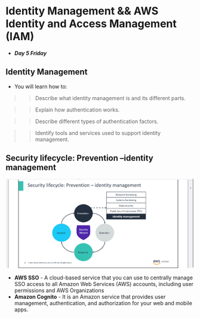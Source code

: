 # Identity Management && AWS Identity and Access Management (IAM)
- ***Day 5 Friday***

## Identity Management
- You will learn how to:

>> Describe what identity management is and its different parts.

>> Explain how authentication works.

>> Describe different types of authentication factors.

>> Identify tools and services used to support identity management.

## Security lifecycle: Prevention –identity management
![alt text](<Images/sec lifecycle.png>)

- **AWS SSO** - A cloud-based service that you can use to centrally manage SSO access to all Amazon Web Services (AWS) accounts, including user permissions and AWS Organizations
- **Amazon Cognito** - It is an Amazon service that provides user management, authentication, and authorization for your web and mobile apps. 
